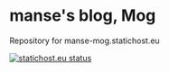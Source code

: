 # manse's blog, Mog

Repository for manse-mog.statichost.eu

<a href="https://blog.manse.dev.br" target="_blank">
  <img src="https://builder.statichost.eu/manse-mog/status.svg" alt="statichost.eu status">
</a>
